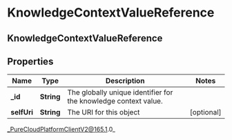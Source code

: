 # KnowledgeContextValueReference

## KnowledgeContextValueReference

## Properties

|Name | Type | Description | Notes|
|------------ | ------------- | ------------- | -------------|
| **_id** | **String** | The globally unique identifier for the knowledge context value. | |
| **selfUri** | **String** | The URI for this object | [optional] |



_PureCloudPlatformClientV2@165.1.0_
